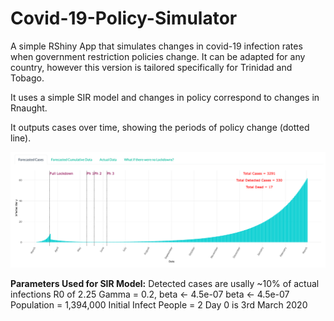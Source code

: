 # Covid-19-Policy-Simulator

A simple RShiny App that simulates changes in covid-19 infection rates when government restriction policies change. It can be adapted for any country, however this version is tailored specifically for Trinidad and Tobago. 

It uses a simple SIR model and changes in policy correspond to changes in Rnaught.

It outputs cases over time, showing the periods of policy change (dotted line).

![](https://raw.githubusercontent.com/rajeevratan84/Covid-19-Policy-Simulator/main/Cases.png)


**Parameters Used for SIR Model:**
Detected cases are usally ~10% of actual infections
R0 of 2.25
Gamma = 0.2, beta <- 4.5e-07
beta <- 4.5e-07
Population = 1,394,000
Initial Infect People = 2
Day 0 is 3rd March 2020
